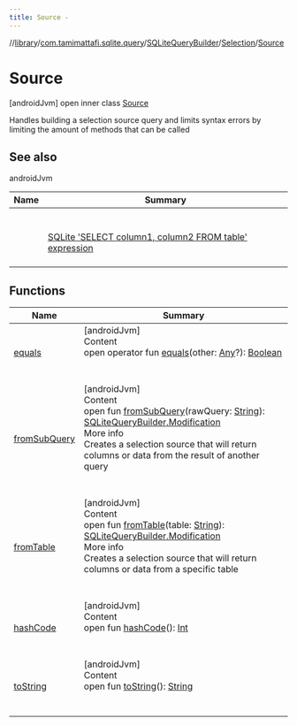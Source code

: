 ```yaml
---
title: Source -
---
```

//[library](../../../../index.md)/[com.tamimattafi.sqlite.query](../../../index.md)/[SQLiteQueryBuilder](../../index.md)/[Selection](../index.md)/[Source](index.md)



# Source  
 [androidJvm] open inner class [Source](index.md)

Handles building a selection source query and limits syntax errors by limiting the amount of methods that can be called

   


## See also  
  
androidJvm  
  
|  Name|  Summary| 
|---|---|
| <a name="com.tamimattafi.sqlite.query/SQLiteQueryBuilder.Selection.Source///PointingToDeclaration/"></a>| <a name="com.tamimattafi.sqlite.query/SQLiteQueryBuilder.Selection.Source///PointingToDeclaration/"></a><br><br><a href="https://www.sqlitetutorial.net/sqlite-select/">SQLite 'SELECT column1, column2 FROM table' expression</a><br><br>
  


## Functions  
  
|  Name|  Summary| 
|---|---|
| <a name="kotlin/Any/equals/#kotlin.Any?/PointingToDeclaration/"></a>[equals](../../../-s-q-lite-query-utils/index.md#%5Bkotlin%2FAny%2Fequals%2F%23kotlin.Any%3F%2FPointingToDeclaration%2F%5D%2FFunctions%2F1519574284)| <a name="kotlin/Any/equals/#kotlin.Any?/PointingToDeclaration/"></a>[androidJvm]  <br>Content  <br>open operator fun [equals](../../../-s-q-lite-query-utils/index.md#%5Bkotlin%2FAny%2Fequals%2F%23kotlin.Any%3F%2FPointingToDeclaration%2F%5D%2FFunctions%2F1519574284)(other: [Any](https://kotlinlang.org/api/latest/jvm/stdlib/kotlin/-any/index.html)?): [Boolean](https://kotlinlang.org/api/latest/jvm/stdlib/kotlin/-boolean/index.html)  <br><br><br>
| <a name="com.tamimattafi.sqlite.query/SQLiteQueryBuilder.Selection.Source/fromSubQuery/#kotlin.String/PointingToDeclaration/"></a>[fromSubQuery](from-sub-query.md)| <a name="com.tamimattafi.sqlite.query/SQLiteQueryBuilder.Selection.Source/fromSubQuery/#kotlin.String/PointingToDeclaration/"></a>[androidJvm]  <br>Content  <br>open fun [fromSubQuery](from-sub-query.md)(rawQuery: [String](https://kotlinlang.org/api/latest/jvm/stdlib/kotlin/-string/index.html)): [SQLiteQueryBuilder.Modification](../../-modification/index.md)  <br>More info  <br>Creates a selection source that will return columns or data from the result of another query  <br><br><br>
| <a name="com.tamimattafi.sqlite.query/SQLiteQueryBuilder.Selection.Source/fromTable/#kotlin.String/PointingToDeclaration/"></a>[fromTable](from-table.md)| <a name="com.tamimattafi.sqlite.query/SQLiteQueryBuilder.Selection.Source/fromTable/#kotlin.String/PointingToDeclaration/"></a>[androidJvm]  <br>Content  <br>open fun [fromTable](from-table.md)(table: [String](https://kotlinlang.org/api/latest/jvm/stdlib/kotlin/-string/index.html)): [SQLiteQueryBuilder.Modification](../../-modification/index.md)  <br>More info  <br>Creates a selection source that will return columns or data from a specific table  <br><br><br>
| <a name="kotlin/Any/hashCode/#/PointingToDeclaration/"></a>[hashCode](../../../-s-q-lite-query-utils/index.md#%5Bkotlin%2FAny%2FhashCode%2F%23%2FPointingToDeclaration%2F%5D%2FFunctions%2F1519574284)| <a name="kotlin/Any/hashCode/#/PointingToDeclaration/"></a>[androidJvm]  <br>Content  <br>open fun [hashCode](../../../-s-q-lite-query-utils/index.md#%5Bkotlin%2FAny%2FhashCode%2F%23%2FPointingToDeclaration%2F%5D%2FFunctions%2F1519574284)(): [Int](https://kotlinlang.org/api/latest/jvm/stdlib/kotlin/-int/index.html)  <br><br><br>
| <a name="kotlin/Any/toString/#/PointingToDeclaration/"></a>[toString](../../../-s-q-lite-query-utils/index.md#%5Bkotlin%2FAny%2FtoString%2F%23%2FPointingToDeclaration%2F%5D%2FFunctions%2F1519574284)| <a name="kotlin/Any/toString/#/PointingToDeclaration/"></a>[androidJvm]  <br>Content  <br>open fun [toString](../../../-s-q-lite-query-utils/index.md#%5Bkotlin%2FAny%2FtoString%2F%23%2FPointingToDeclaration%2F%5D%2FFunctions%2F1519574284)(): [String](https://kotlinlang.org/api/latest/jvm/stdlib/kotlin/-string/index.html)  <br><br><br>

